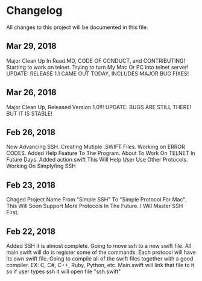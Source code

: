 # Changelog
All changes to this project will be documented in this file.

## Mar 29, 2018
Major Clean Up In Read.MD, CODE OF CONDUCT, and CONTRIBUTING!
Starting to work on telnet.
Trying to turn My Mac Or PC into telnet server!
UPDATE: RELEASE 1.1 CAME OUT TODAY, INCLUDES MAJOR BUG FIXES!

## Mar 26, 2018
Major Clean Up, Released Version 1.0!!!
UPDATE: BUGS ARE STILL THERE! BUT IT IS STABLE!

## Feb 26, 2018
Now Advancing SSH.
Creating Mutiple .SWIFT Files.
Working on ERROR CODES.
Added Help Feature To The Program.
About To Work On TELNET In Future Days.
Added action.swift This Will Help User Use Other Protocols.
Working On Simplyfing SSH

## Feb 23, 2018
Chaged Project Name From "Simple SSH" To "Simple Protocol For Mac".
This Will Soon Support More Protocols In The Future.
I Will Master SSH First.

## Feb 22, 2018
Added SSH it is almost complete. Going to move ssh to a new swift file. 
All main.swift will do is register some of the commands.
Each protocol will have its own swift file.
Going to compile all of the swift files together with a good compiler.
EX: C, C#, C++, Ruby, Python, etc.
Main.swift will link that file to it so if user types ssh it will open file "ssh.swift"
